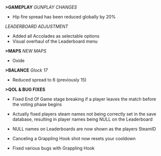 **>GAMEPLAY**
*GUNPLAY CHANGES*
- Hip fire spread has been reduced globally by 20%

*LEADERBOARD ADJUSTMENT*
- Added all Accolades as selectable options
- Visual overhaul of the Leaderboard menu

**>MAPS**
*NEW MAPS*
- Oxide

**>BALANCE**
*Glock 17*
- Reduced spread to 6 (previously 15)

**>QOL & BUG FIXES**
- Fixed End Of Game stage breaking if a player leaves the match before the voting phase begins

- Actually fixed players steam names not being correctly set in the save database, resulting in player names being NULL on the Leaderboard

- NULL names on Leaderboards are now shown as the players SteamID

- Canceling a Grappling Hook shot now resets your cooldown

- Fixed various bugs with Grappling Hook